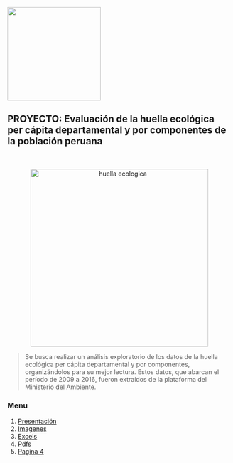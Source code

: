 <p align="left">
  <img src="https://semanadelcannabis.cayetano.edu.pe/assets/img/logo-upch.png" width="210">
 
</p>

## PROYECTO: Evaluación de la huella ecológica per cápita departamental y por componentes de la población peruana

<p align="center" style="margin-top: 50px; margin-bottom: 50px; font-family: Arial, sans-serif;">
  <p align="center">
    <img src="https://i.postimg.cc/4dpzd2H6/huella-ecologica.jpg)](https://postimg.cc/TLYyN991)"" width="400" alt="huella ecologica">
  </p>  
  
> Se busca realizar un análisis exploratorio de los datos de la huella ecológica per cápita departamental y por componentes, organizándolos para su mejor lectura. Estos datos, que abarcan el período de 2009 a 2016, fueron extraídos de la plataforma del Ministerio del Ambiente.

### Menu
1. [Presentación](https://github.com/Michale1235/proyecto)
2. [Imagenes](https://github.com/Michale1235/proyecto/tree/main/imgen)
2. [Excels](https://github.com/Michale1235/proyecto)
3. [Pdfs](https://github.com/Michale1235/proyecto/tree/main/pdfs)
1. [Pagina 4](https://github.com/Michale1235/proyecto)
